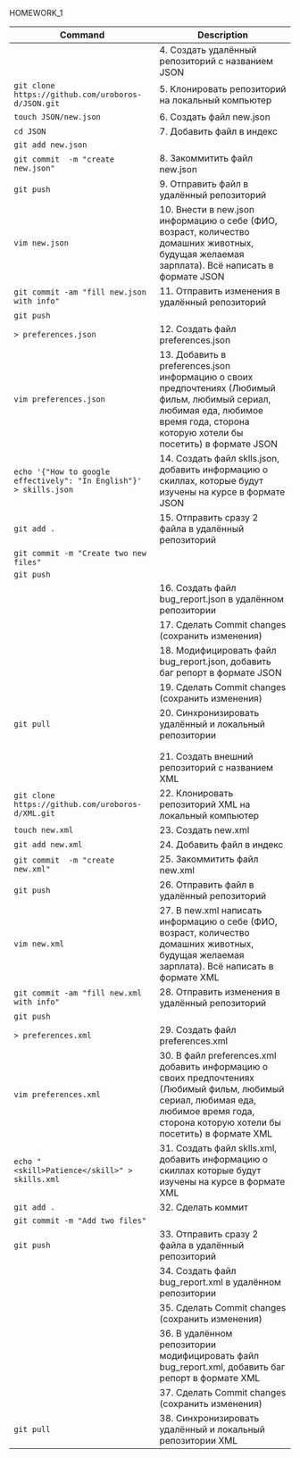 HOMEWORK_1

| Command | Description |
| ---- | --- |
|                                                |       4. Создать удалённый репозиторий c названием JSON |
| `git clone https://github.com/uroboros-d/JSON.git`|    5. Клонировать репозиторий на локальный компьютер |
| `touch JSON/new.json  `|                               6. Создать файл new.json |
| `cd JSON  `|                                    7. Добавить файл в индекс |
| `git add new.json  `|
| `git commit  -m "create new.json"`|                       8. Закоммитить файл new.json |
| `git push  `|                                           9. Отправить файл в удалённый репозиторий |
| `vim new.json `|                                        10. Внести в new.json информацию о себе (ФИО, возраст, количество домашних животных, будущая желаемая зарплата). Всё написать в формате JSON |
| `git commit -am "fill new.json with info"`|             11. Отправить изменения в удалённый репозиторий |
| `git push`||
| `> preferences.json  `|                                 12. Создать файл preferences.json |
| `vim preferences.json  `|                            13.  Добавить в preferences.json информацию о своих предпочтениях (Любимый фильм, любимый сериал, любимая еда, любимое время года, сторона которую хотели бы посетить) в формате JSON |
| `echo '{"How to google effectively": "In English"}' > skills.json`| 14. Создать файл sklls.json, добавить информацию о скиллах, которые будут изучены на курсе в формате JSON |
| `git add . `|                                          15. Отправить сразу 2 файла в удалённый репозиторий |
| `git commit -m "Create two new files"`|
| `git push`| |
|                                                    | 16. Создать файл bug_report.json в удалённом репозитории|
|                                                    | 17. Сделать Commit changes (сохранить изменения) |
 |                                                    | 18. Модифицировать файл bug_report.json, добавить баг репорт в формате JSON |
|                                                    | 19. Сделать Commit changes (сохранить изменения) |
| `git pull`|                                           20. Синхронизировать удалённый и локальный репозитории |
| ||
|||
|                                                     | 21. Создать внешний репозиторий c названием XML |
| `git clone https://github.com/uroboros-d/XML.git`|    22. Клонировать репозиторий XML на локальный компьютер |
| `touch new.xml`|                                      23. Создать new.xml |
| `git add new.xml `|                                   24. Добавить файл в индекс |
| `git commit  -m "create new.xml"`|                    25. Закоммитить файл new.xml |
| `git push `|                                          26. Отправить файл в удалённый репозиторий |
| `vim new.xml `|                                       27. В new.xml написать информацию о себе (ФИО, возраст, количество домашних животных, будущая желаемая зарплата). Всё написать в формате XML |
| `git commit -am "fill new.xml with info" `|           28. Отправить изменения в удалённый репозиторий |
| `git push`|
| `> preferences.xml `|                                 29. Создать файл preferences.xml |
| `vim preferences.xml  `|                              30. В файл preferences.xml добавить информацию о своих предпочтениях (Любимый фильм, любимый сериал, любимая еда, любимое время года, сторона которую хотели бы посетить) в формате XML |
| `echo "<skill>Patience</skill>" > skills.xml `|       31. Создать файл sklls.xml, добавить информацию о скиллах которые будут изучены на курсе в формате XML |
| `git add . `|                                         32. Сделать коммит |
| `git commit -m "Add two files"`|
| `git push`|                                           33. Отправить сразу 2 файла в удалённый репозиторий |
 |                                                   |  34. Создать файл bug_report.xml в удалённом репозитории |
|                                                    |  35. Сделать Commit changes (сохранить изменения) |
|                                                    |  36. В удалённом репозитории модифицировать файл bug_report.xml, добавить баг репорт в формате XML |
|                                                    |  37. Сделать Commit changes (сохранить изменения) |
| `git pull `|                                          38. Синхронизировать удалённый и локальный репозитории XML |
